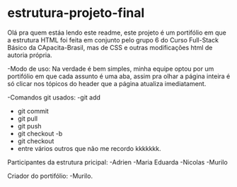 # estrutura-projeto-final

Olá pra quem estáa lendo este readme, este projeto é um portifólio em que a estrutura HTML foi feita em conjunto pelo grupo 6 do Curso Full-Stack Básico da CApacita-Brasil, mas de CSS e outras modificações html  de autoria própria.

-Modo de uso:
  Na verdade é bem simples, minha equipe optou por um portifólio em que cada assunto é uma aba, assim pra olhar a página inteira é só clicar nos tópicos do header que a página atualiza imediatament.
  
-Comandos git usados:
 -git add
 - git commit
 - git pull
 - git push
 - git checkout -b
 - git checkout
 - entre vários outros que não me recordo kkkkkkk.

Participantes da estrutura pricipal:
  -Adrien
  -Maria Eduarda
  -Nicolas
  -Murilo

Criador do portifólio:
  -Murilo.
